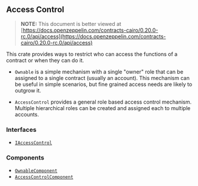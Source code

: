 ## Access Control

> **NOTE:** This document is better viewed at [https://docs.openzeppelin.com/contracts-cairo/0.20.0-rc.0/api/access](https://docs.openzeppelin.com/contracts-cairo/0.20.0-rc.0/api/access)

This crate provides ways to restrict who can access the functions of a contract or when they can do it.

- `Ownable` is a simple mechanism with a single "owner" role that can be assigned to a single contract (usually an
account). This mechanism can be useful in simple scenarios, but fine grained access needs are likely to outgrow it.

- `AccessControl` provides a general role based access control mechanism. Multiple hierarchical roles can be created
and assigned each to multiple accounts.

### Interfaces

- [`IAccessControl`](https://docs.openzeppelin.com/contracts-cairo/0.20.0-rc.0/api/access#IAccessControl)

### Components

- [`OwnableComponent`](https://docs.openzeppelin.com/contracts-cairo/0.20.0-rc.0/api/access#OwnableComponent)
- [`AccessControlComponent`](https://docs.openzeppelin.com/contracts-cairo/0.20.0-rc.0/api/access#AccessControlComponent)
